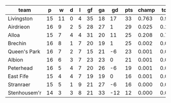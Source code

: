 |     team     | p  | w  | d | l | gf | ga | gd  | pts | champ | top2  | top3  | top4  |  5-7  | bot4  | bot3  | bot2  |
|--------------|----|----|---|---|----|----|-----|-----|-------|-------|-------|-------|-------|-------|-------|-------|
| Livingston   | 15 | 11 | 0 | 4 | 35 | 18 |  17 |  33 | 0.763 | 0.963 | 0.994 | 0.999 | 0.001 | 0.000 | 0.000 | 0.000|
| Airdrieon    | 16 |  9 | 2 | 5 | 28 | 27 |   1 |  29 | 0.025 | 0.164 | 0.560 | 0.755 | 0.220 | 0.061 | 0.026 | 0.007|
| Alloa        | 15 |  7 | 4 | 4 | 31 | 20 |  11 |  25 | 0.208 | 0.791 | 0.934 | 0.976 | 0.023 | 0.003 | 0.001 | 0.001|
| Brechin      | 16 |  8 | 1 | 7 | 20 | 19 |   1 |  25 | 0.002 | 0.031 | 0.156 | 0.354 | 0.482 | 0.296 | 0.164 | 0.071|
| Queen's Park | 16 |  7 | 2 | 7 | 15 | 21 |  -6 |  23 | 0.001 | 0.015 | 0.091 | 0.234 | 0.514 | 0.417 | 0.253 | 0.117|
| Albion       | 16 |  6 | 3 | 7 | 23 | 23 |   0 |  21 | 0.001 | 0.022 | 0.138 | 0.316 | 0.483 | 0.343 | 0.201 | 0.091|
| Peterhead    | 16 |  5 | 4 | 7 | 20 | 26 |  -6 |  19 | 0.001 | 0.007 | 0.054 | 0.151 | 0.463 | 0.560 | 0.385 | 0.212|
| East Fife    | 15 |  4 | 4 | 7 | 19 | 19 |   0 |  16 | 0.001 | 0.006 | 0.052 | 0.150 | 0.437 | 0.586 | 0.413 | 0.234|
| Stranraer    | 15 |  5 | 1 | 9 | 21 | 27 |  -6 |  16 | 0.000 | 0.002 | 0.019 | 0.060 | 0.300 | 0.774 | 0.640 | 0.438|
| Stenhousem'r | 14 |  3 | 3 | 8 | 21 | 33 | -12 |  12 | 0.000 | 0.000 | 0.002 | 0.007 | 0.078 | 0.960 | 0.916 | 0.830|
